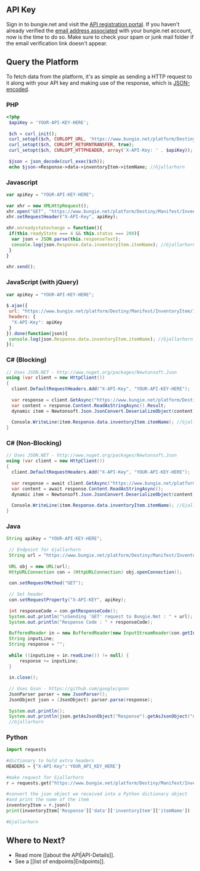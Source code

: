 ## API Key
Sign in to bungie.net and visit the [API registration portal](https://www.bungie.net/en/User/API). If you haven't already verified the [email address associated](https://www.bungie.net/en/Profile/Settings#context=settings&tab=notificationsAndEmail) with your bungie.net account, now is the time to do so. Make sure to check your spam or junk mail folder if the email verification link doesn't appear.

## Query the Platform
To fetch data from the platform, it's as simple as sending a HTTP request to it along with your API key and making use of the response, which is [JSON-encoded](http://json.org/).

### PHP
```php
<?php
 $apiKey = 'YOUR-API-KEY-HERE';
 
 $ch = curl_init();
 curl_setopt($ch, CURLOPT_URL, 'https://www.bungie.net/platform/Destiny/Manifest/InventoryItem/1274330687/');
 curl_setopt($ch, CURLOPT_RETURNTRANSFER, true);
 curl_setopt($ch, CURLOPT_HTTPHEADER, array('X-API-Key: ' . $apiKey));
 
 $json = json_decode(curl_exec($ch));
 echo $json->Response->data->inventoryItem->itemName; //Gjallarhorn
```

### Javascript
```javascript
var apiKey = "YOUR-API-KEY-HERE";
 
var xhr = new XMLHttpRequest();
xhr.open("GET", "https://www.bungie.net/platform/Destiny/Manifest/InventoryItem/1274330687/", true);
xhr.setRequestHeader("X-API-Key", apiKey);
 
xhr.onreadystatechange = function(){
 if(this.readyState === 4 && this.status === 200){
  var json = JSON.parse(this.responseText);
  console.log(json.Response.data.inventoryItem.itemName); //Gjallarhorn
 }
}
 
xhr.send();
```

### JavaScript (with jQuery)
```javascript
var apiKey = "YOUR-API-KEY-HERE";
 
$.ajax({
 url: "https://www.bungie.net/platform/Destiny/Manifest/InventoryItem/1274330687/",
 headers: {
  "X-API-Key": apiKey
 }
}).done(function(json){
 console.log(json.Response.data.inventoryItem.itemName); //Gjallarhorn
});
```

### C# (Blocking)
```cs
// Uses JSON.NET - http://www.nuget.org/packages/Newtonsoft.Json
using (var client = new HttpClient())
{
  client.DefaultRequestHeaders.Add("X-API-Key", "YOUR-API-KEY-HERE");
 
  var response = client.GetAsync("https://www.bungie.net/platform/Destiny/Manifest/InventoryItem/1274330687/").Result;
  var content = response.Content.ReadAsStringAsync().Result;
  dynamic item = Newtonsoft.Json.JsonConvert.DeserializeObject(content);
 
  Console.WriteLine(item.Response.data.inventoryItem.itemName); //Gjallarhorn
}
```

### C# (Non-Blocking)
```cs
// Uses JSON.NET - http://www.nuget.org/packages/Newtonsoft.Json
using (var client = new HttpClient())
{
  client.DefaultRequestHeaders.Add("X-API-Key", "YOUR-API-KEY-HERE");
 
  var response = await client.GetAsync("https://www.bungie.net/platform/Destiny/Manifest/InventoryItem/1274330687/");
  var content = await response.Content.ReadAsStringAsync();
  dynamic item = Newtonsoft.Json.JsonConvert.DeserializeObject(content);
 
  Console.WriteLine(item.Response.data.inventoryItem.itemName); //Gjallarhorn
}
```

### Java
```java
String apiKey = "YOUR-API-KEY-HERE";
 
 // Endpoint for Gjallarhorn
 String url = "https://www.bungie.net/platform/Destiny/Manifest/InventoryItem/1274330687/";
 
 URL obj = new URL(url);
 HttpURLConnection con = (HttpURLConnection) obj.openConnection();
 
 con.setRequestMethod("GET");
 
 // Set header
 con.setRequestProperty("X-API-KEY", apiKey);
 
 int responseCode = con.getResponseCode();
 System.out.println("\nSending 'GET' request to Bungie.Net : " + url);
 System.out.println("Response Code : " + responseCode);
 
 BufferedReader in = new BufferedReader(new InputStreamReader(con.getInputStream()));
 String inputLine;
 String response = "";
 
 while ((inputLine = in.readLine()) != null) {
     response += inputLine;
 }
 
 in.close();
 
 // Uses Gson - https://github.com/google/gson
 JsonParser parser = new JsonParser();
 JsonObject json = (JsonObject) parser.parse(response);
 
 System.out.println();
 System.out.println(json.getAsJsonObject("Response").getAsJsonObject("data").getAsJsonObject("inventoryItem").get("itemName"));
 //Gjallarhorn
```

### Python
```python
import requests
 
#dictionary to hold extra headers
HEADERS = {"X-API-Key":'YOUR_API_KEY_HERE'}
 
#make request for Gjallarhorn
r = requests.get("https://www.bungie.net/platform/Destiny/Manifest/InventoryItem/1274330687/", headers=HEADERS);
 
#convert the json object we received into a Python dictionary object
#and print the name of the item
inventoryItem = r.json()
print(inventoryItem['Response']['data']['inventoryItem']['itemName'])
 
#Gjallarhorn
```

## Where to Next?
* Read more [[about the API|API-Details]].
* See a [[list of endpoints|Endpoints]].